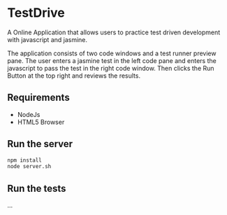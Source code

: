 # TestDrive

A Online Application that allows users to practice test driven development with javascript and jasmine.

The application consists of two code windows and a test runner preview pane.  The user enters a jasmine test in the left code pane and enters the javascript to pass the test in the right code window.  Then clicks the Run Button at the top right and reviews the results.

## Requirements

* NodeJs
* HTML5 Browser

## Run the server

``` sh
npm install
node server.sh
```

## Run the tests

...